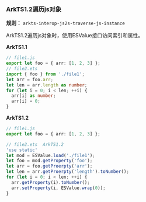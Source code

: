 ### ArkTS1.2遍历js对象

**规则：** `arkts-interop-js2s-traverse-js-instance`

ArkTS1.2遍历js对象时，使用ESValue接口访问索引和属性。

**ArkTS1.1**
```typescript
// file1.js
export let foo = { arr: [1, 2, 3] };
// file2.ets
import { foo } from './file1';
let arr = foo.arr;
let len = arr.length as number;
for (let i = 0; i < len; ++i) {
  arr[i] as number;
  arr[i] = 0;
}
```

**ArkTS1.2**
```typescript
// file1.js
export let foo = { arr: [1, 2, 3] };

// file2.ets  ArkTS1.2
'use static'
let mod = ESValue.load('./file1');
let foo = mod.getProperty('foo');
let arr = foo.getProerpty('arr');
let len = arr.getProerpty('length').toNumber();
for (let i = 0; i < len; ++i) {
  arr.getProperty(i).toNumber();
  arr.setProperty(i, ESValue.wrap(0));
}
```